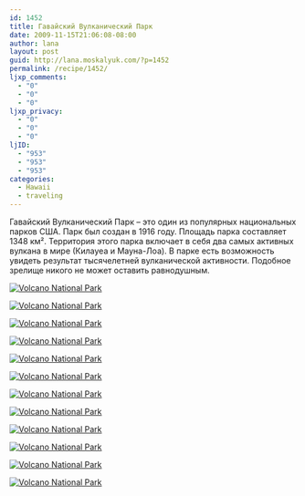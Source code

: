 ```yaml
---
id: 1452
title: Гавайский Вулканический Парк
date: 2009-11-15T21:06:08-08:00
author: lana
layout: post
guid: http://lana.moskalyuk.com/?p=1452
permalink: /recipe/1452/
ljxp_comments:
  - "0"
  - "0"
  - "0"
ljxp_privacy:
  - "0"
  - "0"
  - "0"
ljID:
  - "953"
  - "953"
  - "953"
categories:
  - Hawaii
  - traveling
---
```

Гавайский Вулканический Парк &#8211; это один из популярных национальных парков США. Парк был создан в 1916 году. Площадь парка составляет 1348 км². Территория этого парка включает в себя два самых активных вулкана в мире (Килауеа и Мауна-Лоа). В парке есть возможность увидеть результат тысячелетней вулканической активности. Подобное зрелище никого не может оставить равнодушным.

<a class="flickr-image alignnone" title="Volcano National Park" href="http://www.flickr.com/photos/67405678@N00/4107537605/" target="_blank"><img src="http://farm3.static.flickr.com/2753/4107537605_07d83616ca.jpg" alt="Volcano National Park" /></a>

<!--more-->

<a class="flickr-image alignnone" title="Volcano National Park" href="http://www.flickr.com/photos/67405678@N00/4107536911/" target="_blank"><img src="http://farm3.static.flickr.com/2586/4107536911_4ff295f2a3.jpg" alt="Volcano National Park" /></a>

<a class="flickr-image alignnone" title="Volcano National Park" href="http://www.flickr.com/photos/67405678@N00/4107536395/" target="_blank"><img src="http://farm3.static.flickr.com/2643/4107536395_e56e6a7908.jpg" alt="Volcano National Park" /></a>

<a class="flickr-image alignnone" title="Volcano National Park" href="http://www.flickr.com/photos/67405678@N00/4108299736/" target="_blank"><img src="http://farm3.static.flickr.com/2780/4108299736_63160149e7.jpg" alt="Volcano National Park" /></a>

<a class="flickr-image alignnone" title="Volcano National Park" href="http://www.flickr.com/photos/67405678@N00/4107530413/" target="_blank"><img src="http://farm3.static.flickr.com/2607/4107530413_e8069595c7.jpg" alt="Volcano National Park" /></a>

<a class="flickr-image alignnone" title="Volcano National Park" href="http://www.flickr.com/photos/67405678@N00/4107529499/" target="_blank"><img src="http://farm3.static.flickr.com/2497/4107529499_e7b8999859.jpg" alt="Volcano National Park" /></a>

<a class="flickr-image alignnone" title="Volcano National Park" href="http://www.flickr.com/photos/67405678@N00/4107525349/" target="_blank"><img src="http://farm3.static.flickr.com/2569/4107525349_ccf049d893.jpg" alt="Volcano National Park" /></a>

<a class="flickr-image alignnone" title="Volcano National Park" href="http://www.flickr.com/photos/67405678@N00/4108312254/" target="_blank"><img src="http://farm3.static.flickr.com/2699/4108312254_ea88c0c710.jpg" alt="Volcano National Park" /></a>

<a class="flickr-image alignnone" title="Volcano National Park" href="http://www.flickr.com/photos/67405678@N00/4107547113/" target="_blank"><img src="http://farm3.static.flickr.com/2487/4107547113_6396ecfbfe.jpg" alt="Volcano National Park" /></a>

<a class="flickr-image alignnone" title="Volcano National Park" href="http://www.flickr.com/photos/67405678@N00/4107548015/" target="_blank"><img src="http://farm3.static.flickr.com/2643/4107548015_fd0aef9117.jpg" alt="Volcano National Park" /></a>

<a class="flickr-image alignnone" title="Volcano National Park" href="http://www.flickr.com/photos/67405678@N00/4107549015/" target="_blank"><img src="http://farm3.static.flickr.com/2544/4107549015_a5906b494c.jpg" alt="Volcano National Park" /></a>

<a class="flickr-image alignnone" title="Volcano National Park" href="http://www.flickr.com/photos/67405678@N00/4108316098/" target="_blank"><img src="http://farm3.static.flickr.com/2499/4108316098_0354a7788d.jpg" alt="Volcano National Park" /></a>